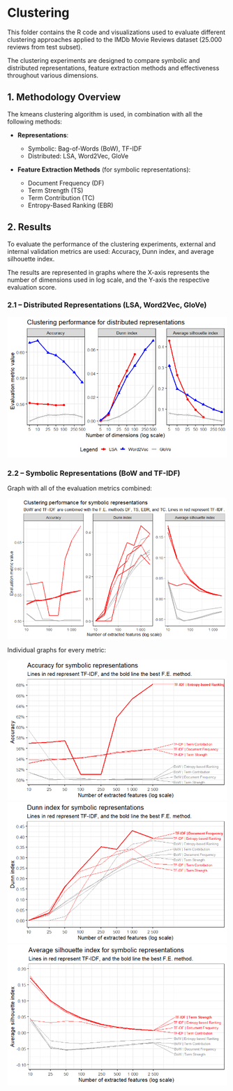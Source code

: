 # Clustering

This folder contains the R code and visualizations used to evaluate different clustering approaches applied to the IMDb Movie Reviews dataset (25.000 reviews from test subset).

The clustering experiments are designed to compare symbolic and distributed representations, feature extraction methods and effectiveness throughout various dimensions.


## 1. Methodology Overview

The kmeans clustering algorithm is used, in combination with all the following methods:

- **Representations**:
  - Symbolic: Bag-of-Words (BoW), TF-IDF
  - Distributed: LSA, Word2Vec, GloVe

- **Feature Extraction Methods** (for symbolic representations):
  - Document Frequency (DF)
  - Term Strength (TS)
  - Term Contribution (TC)
  - Entropy-Based Ranking (EBR)


## 2. Results

To evaluate the performance of the clustering experiments, external and internal validation metrics are used: Accuracy, Dunn index, and average silhouette index.

The results are represented in graphs where the X-axis represents the number of dimensions used in log scale, and the Y-axis the respective evaluation score.

### 2.1 – Distributed Representations (LSA, Word2Vec, GloVe)

![Clustering performance for distributed representations](distributed_performance.png)

### 2.2 – Symbolic Representations (BoW and TF-IDF)

Graph with all of the evaluation metrics combined:

![Clustering performance for symbolic representations](symbolic_performance.png)

Individual graphs for every metric:

![Accuracy for symbolic representations](symbolic_performance_accuracy.png)
![Dunn index for symbolic representations](symbolic_performance_dunn.png)
![Silhouette index for symbolic representations](symbolic_performance_silhouette.png)

